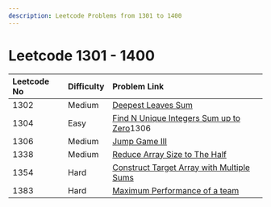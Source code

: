 ```yaml
---
description: Leetcode Problems from 1301 to 1400
---
```


# Leetcode 1301 - 1400



| Leetcode No | Difficulty | Problem Link |
| :--- | :--- | :--- |
| 1302 | Medium | [Deepest Leaves Sum](../difficulty-based-problem-index/leetcode-medium/leetcode-1302-deepest-leaves-sum.md) |
| 1304 | Easy | [Find N Unique Integers Sum up to Zero](../difficulty-based-problem-index/leetcode-easy/leetcode-1304-find-n-unique-integers-sum-up-to-zero.md)1306 |
| 1306 | Medium | [Jump Game III](../difficulty-based-problem-index/leetcode-medium/leetcode-1306-jump-game-iii.md) |
| 1338 | Medium | [Reduce Array Size to The Half](../difficulty-based-problem-index/leetcode-medium/leetcode-1338-reduce-array-size-to-the-half.md) |
| 1354 | Hard | [Construct Target Array with Multiple Sums](../difficulty-based-problem-index/leetcode-hard/leetcode-1354-construct-target-array-with-multiple-sums.md) |
| 1383 | Hard | [Maximum Performance of a team](../difficulty-based-problem-index/leetcode-hard/leetcode-1383-maximum-performance-of-a-team.md) |

